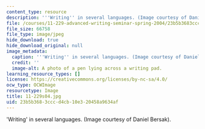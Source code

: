 ```yaml
---
content_type: resource
description: '''Writing'' in several languages. (Image courtesy of Daniel Bersak).'
file: /courses/11-229-advanced-writing-seminar-spring-2004/23b5b3683cccd4cb10e320458a9634af_11-229s04.jpg
file_size: 66758
file_type: image/jpeg
hide_download: true
hide_download_original: null
image_metadata:
  caption: '''Writing'' in several languages. (Image courtesy of Daniel Bersak).'
  credit: ''
  image-alt: A photo of a pen lying across a writing pad.
learning_resource_types: []
license: https://creativecommons.org/licenses/by-nc-sa/4.0/
ocw_type: OCWImage
resourcetype: Image
title: 11-229s04.jpg
uid: 23b5b368-3ccc-d4cb-10e3-20458a9634af
---
```

'Writing' in several languages. (Image courtesy of Daniel Bersak).